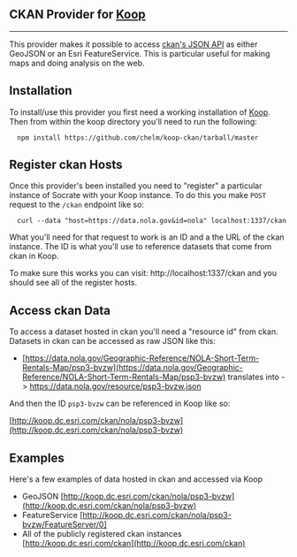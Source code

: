 ## CKAN Provider for [Koop](https://github.com/Esri/koop)
-----------

This provider makes it possible to access [ckan's JSON API]() as either GeoJSON or an Esri FeatureService. This is particular useful for making maps and doing analysis on the web.

## Installation

To install/use this provider you first need a working installation of [Koop](https://github.com/Esri/koop). Then from within the koop directory you'll need to run the following:

  ```
    npm install https://github.com/chelm/koop-ckan/tarball/master
  ```

## Register ckan Hosts

Once this provider's been installed you need to "register" a particular instance of Socrate with your Koop instance. To do this you make `POST` request to the `/ckan` endpoint like so: 

  ```
    curl --data "host=https://data.nola.gov&id=nola" localhost:1337/ckan
  ```

What you'll need for that request to work is an ID and a the URL of the ckan instance. The ID is what you'll use to reference datasets that come from ckan in Koop. 

To make sure this works you can visit: http://localhost:1337/ckan and you should see all of the register hosts. 

## Access ckan Data

To access a dataset hosted in ckan you'll need a "resource id" from ckan. Datasets in ckan can be accessed as raw JSON like this: 

* [https://data.nola.gov/Geographic-Reference/NOLA-Short-Term-Rentals-Map/psp3-bvzw](https://data.nola.gov/Geographic-Reference/NOLA-Short-Term-Rentals-Map/psp3-bvzw) translates into -> https://data.nola.gov/resource/psp3-bvzw.json

And then the ID `psp3-bvzw` can be referenced in Koop like so: 

[http://koop.dc.esri.com/ckan/nola/psp3-bvzw](http://koop.dc.esri.com/ckan/nola/psp3-bvzw)


## Examples 

Here's a few examples of data hosted in ckan and accessed via Koop

* GeoJSON [http://koop.dc.esri.com/ckan/nola/psp3-bvzw](http://koop.dc.esri.com/ckan/nola/psp3-bvzw)
* FeatureService [http://koop.dc.esri.com/ckan/nola/psp3-bvzw/FeatureServer/0]
* All of the publicly registered ckan instances [http://koop.dc.esri.com/ckan](http://koop.dc.esri.com/ckan)
